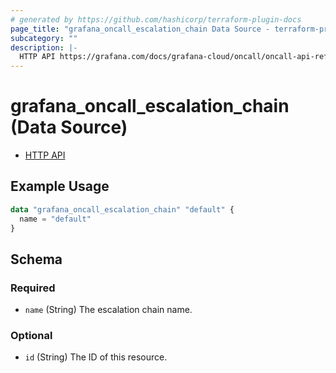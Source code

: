 ```yaml
---
# generated by https://github.com/hashicorp/terraform-plugin-docs
page_title: "grafana_oncall_escalation_chain Data Source - terraform-provider-grafana"
subcategory: ""
description: |-
  HTTP API https://grafana.com/docs/grafana-cloud/oncall/oncall-api-reference/escalation_chains/
---
```


# grafana_oncall_escalation_chain (Data Source)

* [HTTP API](https://grafana.com/docs/grafana-cloud/oncall/oncall-api-reference/escalation_chains/)

## Example Usage

```terraform
data "grafana_oncall_escalation_chain" "default" {
  name = "default"
}
```

<!-- schema generated by tfplugindocs -->
## Schema

### Required

- `name` (String) The escalation chain name.

### Optional

- `id` (String) The ID of this resource.


